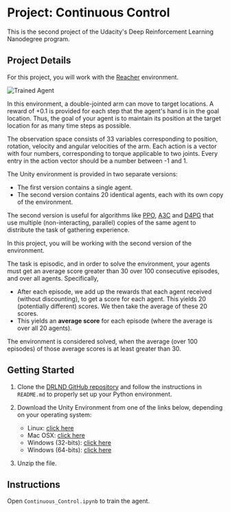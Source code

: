 # Project: Continuous Control

This is the second project of the Udacity's Deep Reinforcement Learning Nanodegree program.

## Project Details

For this project, you will work with the [Reacher](https://github.com/Unity-Technologies/ml-agents/blob/master/docs/Learning-Environment-Examples.md#reacher) environment.

![Trained Agent](https://user-images.githubusercontent.com/10624937/43851024-320ba930-9aff-11e8-8493-ee547c6af349.gif)

In this environment, a double-jointed arm can move to target locations. A reward of +0.1 is provided for each step that the agent's hand is in the goal location. Thus, the goal of your agent is to maintain its position at the target location for as many time steps as possible.

The observation space consists of 33 variables corresponding to position, rotation, velocity and angular velocities of the arm. Each action is a vector with four numbers, corresponding to torque applicable to two joints. Every entry in the action vector should be a number between -1 and 1.

The Unity environment is provided in two separate versions:

- The first version contains a single agent.
- The second version contains 20 identical agents, each with its own copy of the environment.

The second version is useful for algorithms like [PPO](https://arxiv.org/pdf/1707.06347.pdf), [A3C](https://arxiv.org/pdf/1602.01783.pdf) and [D4PG](https://openreview.net/pdf?id=SyZipzbCb) that use multiple (non-interacting, parallel) copies of the same agent to distribute the task of gathering experience.

In this project, you will be working with the second version of the environment.

The task is episodic, and in order to solve the environment, your agents must get an average score greater than 30 over 100 consecutive episodes, and over all agents. Specifically,

- After each episode, we add up the rewards that each agent received (without discounting), to get a score for each agent. This yields 20 (potentially different) scores. We then take the average of these 20 scores.
- This yields an **average score** for each episode (where the average is over all 20 agents).

The environment is considered solved, when the average (over 100 episodes) of those average scores is at least greater than 30.

## Getting Started

1. Clone the [DRLND GitHub repository](https://github.com/udacity/deep-reinforcement-learning) and follow the instructions in `README.md` to properly set up your Python environment.

2. Download the Unity Environment from one of the links below, depending on your operating system:

   - Linux: [click here](https://s3-us-west-1.amazonaws.com/udacity-drlnd/P2/Reacher/Reacher.app.zip)
   - Mac OSX: [click here](https://s3-us-west-1.amazonaws.com/udacity-drlnd/P2/Reacher/Reacher.app.zip)
   - Windows (32-bits): [click here](https://s3-us-west-1.amazonaws.com/udacity-drlnd/P2/Reacher/Reacher_Windows_x86.zip)
   - Windows (64-bits): [click here](https://s3-us-west-1.amazonaws.com/udacity-drlnd/P2/Reacher/Reacher_Windows_x86_64.zip)

3. Unzip the file.

## Instructions

Open `Continuous_Control.ipynb` to train the agent.

